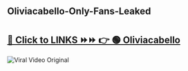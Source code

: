 
 ## Oliviacabello-Only-Fans-Leaked

# <h2><a href="https://clipsfans.com/Oliviacabello&ref=git">🔗 Click to LINKS ⏩⏩ 👉 🟢 Oliviacabello </a></h2>

<a href="https://clipsfans.com/Oliviacabello&ref=git" rel="nofollow" data-target="animated-image.originalLink"><img src="https://i.ibb.co.com/xMMVF88/686577567.gif" alt="Viral Video Original" style="max-width: 100%; display: inline-block;" data-target="animated-image.originalImage"></a>
